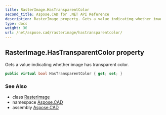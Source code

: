 ```yaml
---
title: RasterImage.HasTransparentColor
second_title: Aspose.CAD for .NET API Reference
description: RasterImage property. Gets a value indicating whether image has transparent color
type: docs
weight: 30
url: /net/aspose.cad/rasterimage/hastransparentcolor/
---
```

## RasterImage.HasTransparentColor property

Gets a value indicating whether image has transparent color.

```csharp
public virtual bool HasTransparentColor { get; set; }
```

### See Also

* class [RasterImage](../)
* namespace [Aspose.CAD](../../../aspose.cad/)
* assembly [Aspose.CAD](../../../)


